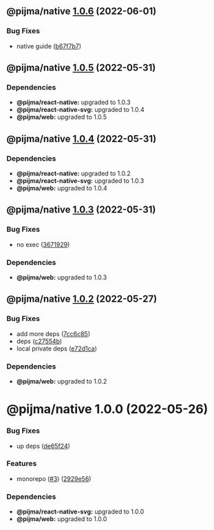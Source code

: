 ## @pijma/native [1.0.6](https://github.com/qiwi/pijma-native/compare/@pijma/native@1.0.5...@pijma/native@1.0.6) (2022-06-01)


### Bug Fixes

* native guide ([b67f7b7](https://github.com/qiwi/pijma-native/commit/b67f7b74f2007c12c0f886d85d279beffd82cb36))

## @pijma/native [1.0.5](https://github.com/qiwi/pijma-native/compare/@pijma/native@1.0.4...@pijma/native@1.0.5) (2022-05-31)





### Dependencies

* **@pijma/react-native:** upgraded to 1.0.3
* **@pijma/react-native-svg:** upgraded to 1.0.4
* **@pijma/web:** upgraded to 1.0.5

## @pijma/native [1.0.4](https://github.com/qiwi/pijma-native/compare/@pijma/native@1.0.3...@pijma/native@1.0.4) (2022-05-31)





### Dependencies

* **@pijma/react-native:** upgraded to 1.0.2
* **@pijma/react-native-svg:** upgraded to 1.0.3
* **@pijma/web:** upgraded to 1.0.4

## @pijma/native [1.0.3](https://github.com/qiwi/pijma-native/compare/@pijma/native@1.0.2...@pijma/native@1.0.3) (2022-05-31)


### Bug Fixes

* no exec ([3671929](https://github.com/qiwi/pijma-native/commit/36719296f34832466e4aea719fb948592fabab48))





### Dependencies

* **@pijma/web:** upgraded to 1.0.3

## @pijma/native [1.0.2](https://github.com/qiwi/pijma-native/compare/@pijma/native@1.0.1...@pijma/native@1.0.2) (2022-05-27)


### Bug Fixes

* add more deps ([7cc6c85](https://github.com/qiwi/pijma-native/commit/7cc6c85c6e023b4822a72c7c942484bb420cb4f7))
* deps ([c27554b](https://github.com/qiwi/pijma-native/commit/c27554b0a49feea0953fac6970c907d2992fee32))
* local private deps ([e72d1ca](https://github.com/qiwi/pijma-native/commit/e72d1ca1debe2bc8cf19ae7114986de249dae28f))





### Dependencies

* **@pijma/web:** upgraded to 1.0.2

# @pijma/native 1.0.0 (2022-05-26)


### Bug Fixes

* up deps ([de65f24](https://github.com/qiwi/pijma-native/commit/de65f245cbd084ae6da6b99787859d3ba929c94b))


### Features

* monorepo ([#3](https://github.com/qiwi/pijma-native/issues/3)) ([2929e56](https://github.com/qiwi/pijma-native/commit/2929e569ab3c275b3d43e79b71c1f76311d06615))





### Dependencies

* **@pijma/react-native-svg:** upgraded to 1.0.0
* **@pijma/web:** upgraded to 1.0.0
